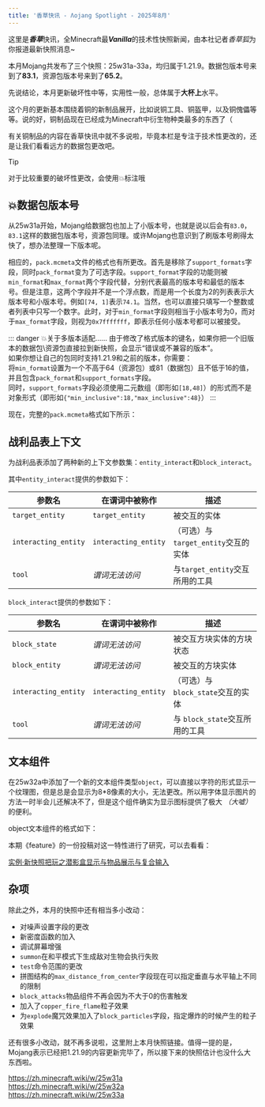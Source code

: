 ```yaml
---
title: '香草快讯 - Λojang Spotlight - 2025年8月'
---
```


<SpotlightHead
    title = "香草快讯 - Λojang Spotlight - 2025年8月"
    authorName = Alumopper
    avatarUrl = '../../_authors/alumopper.jpg'
    :socialLinks="[
        { name: 'BiliBili', url: 'https://space.bilibili.com/280394409' },
        { name: 'GitHub', url: 'https://github.com/Alumopper' }
    ]"
    cover='../_assets/spotlight.jpg'
    type=1
/>

这里是***香草***快讯，全Minecraft最***Vanilla***的技术性快照新闻，由本社记者*香草狐*为你报道最新快照消息~

本月Mojang共发布了三个快照：25w31a-33a，均归属于1.21.9。数据包版本号来到了**83.1**，资源包版本号来到了**65.2**。

先说结论，本月更新破坏性中等，实用性一般，总体属于**大杯上**水平。

这个月的更新基本围绕着铜的新制品展开，比如说铜工具、铜盔甲，以及铜傀儡等等。说的好，铜制品现在已经成为Minecraft中衍生物种类最多的东西了（

有关铜制品的内容在香草快讯中就不多说啦，毕竟本栏是专注于技术性更改的，还是让我们看看远方的数据包更改吧。

<ColorLine />

> [!TIP]
>
> 对于比较重要的破坏性更改，会使用💥标注哦

## 💥数据包版本号

从25w31a开始，Mojang给数据包也加上了小版本号，也就是说以后会有`83.0`，`83.1`这样的数据包版本号，资源包同理。或许Mojang也意识到了刷版本号刷得太快了，想办法整理一下版本呢。

相应的，`pack.mcmeta`文件的格式也有所更改。首先是移除了`support_formats`字段，同时`pack_format`变为了可选字段。`support_format`字段的功能则被`min_format`和`max_format`两个字段代替，分别代表最高的版本号和最低的版本号。但是注意，这两个字段并不是一个浮点数，而是用一个长度为2的列表表示大版本号和小版本号。例如`[74, 1]`表示`74.1`。当然，也可以直接只填写一个整数或者列表中只写一个数字。此时，对于`min_format`字段则相当于小版本号为0，而对于`max_format`字段，则视为`0x7fffffff`，即表示任何小版本号都可以被接受。

::: danger 💥关于多版本适配……
由于修改了格式版本的键名，如果你把一个旧版本的数据包\资源包直接拉到新快照，会显示“错误或不兼容的版本”。  
如果你想让自己的包同时支持1.21.9和之前的版本，你需要：  
将`min_format`设置为一个不高于64（资源包）或81（数据包）且不低于16的值，并且包含`pack_format`和`support_formats`字段。  
同时，`support_formats`字段必须使用二元数组（即形如`[18,48]`）的形式而不是对象形式（即形如`{"min_inclusive":18,"max_inclusive":48}`）
:::

现在，完整的`pack.mcmeta`格式如下所示：

<NBTTree code='
@Desc<"根对象">
data pack {
    @Desc<"存放数据包信息"> pack as data {
        @Desc<"（文本组件）数据包的描述信息。在创建世界的数据包页面，或光标在/datapack list命令列出的数据包名称上悬停时，会显示此描述。">
        description as text;
        @Desc<"数据包兼容的最低版本号，为两个整数组成的数组，依次为主要版本号和次要版本号，必须大于81。">
        min_format as (int|IntArray);
        @Desc<"数据包兼容的最高版本号，为两个整数组成的数组，依次为主要版本号和次要版本号。">
        max_format as (int|IntArray);
    };
    @Desc<"包过滤器，用于指定数据包要忽略的文件。在NBT列表/JSON数组block内被匹配到的任何模式都将形如其不在该数据包中存在。"> filter as data {
        @Desc<"模式列表">
        block as list<data {
            @Desc<"一个正则表达式，表示要滤除文件的命名空间。若省略则匹配所有命名空间。">
            namespace as string;
            @Desc<"一个正则表达式，表示要滤除文件的路径。若省略则匹配所有文件。">
            path as string;
        }>;
    };
    @Desc<"要启用的实验性内容。注意：如果添加了该字段，则该数据包需要在创建新世界的时候添加，否则在更改旧世界的level.dat前无法添加。">
    features as data {
        @Desc<"启用的内容">
        enabled as list<string>;
    };
    @Desc<"指定要覆盖的部分，即应用在“标准”包内容上的子包。其目录是其自己的资源和data目录（存放于包的根目录下）。">
    overlay as data {
        @Desc<"覆盖列表。其顺序很重要，列表中的第一个对象将被首先应用">
        entries as list<data{  
            @Desc<"此叠加数据包生效的最低版本号。格式与NBT复合标签/JSON对象pack中的格式相同">
            min_format as (int|IntArray);
            @Desc<"此叠加数据包生效的最高版本号">
            max_format as (int|IntArray);
            @Desc<"此子包所在的相对路径。">
            directory as string;
        }>;
    }
}
'/>

## 战利品表上下文

为战利品表添加了两种新的上下文参数集：`entity_interact`和`block_interact`。

其中`entity_interact`提供的参数如下：

|参数名|在谓词中被称作|描述|
|-|-|-|
|`target_entity`|`target_entity`|被交互的实体|
|`interacting_entity`|`interacting_entity`|（可选）与`target_entity`交互的实体|
|`tool`| *谓词无法访问* |与`target_entity`交互所用的工具|

`block_interact`提供的参数如下：

|参数名|在谓词中被称作|描述|
|-|-|-|
|`block_state`|*谓词无法访问*|被交互方块实体的方块状态|
|`block_entity`|*谓词无法访问*|被交互的方块实体|
|`interacting_entity`| `interacting_entity` |（可选）与`block_state`交互的实体|
|`tool`| *谓词无法访问* |与 `block_state`交互所用的工具|

## 文本组件

在25w32a中添加了一个新的文本组件类型`object`，可以直接以字符的形式显示一个纹理图，但是总是会显示为8\*8像素的大小，无法更改。所以用字体显示图片的方法一时半会儿还解决不了，但是这个组件确实为显示图标提供了极大 *（大嘘）* 的便利。

object文本组件的格式如下：

<NBTTree code='
data root {
    @Desc<"为object">
    type as string;
    @Desc<"（默认为minecraft:blocks）纹理图集的命名空间ID">
    atlas as string;
    @Desc<"图集中精灵图的命名空间ID。示例：item/porkchop。">
    sprite as string;
}
'/>

本期《feature》的一份投稿对这一特性进行了研究，可以去看看：

[实例·新快照把玩之潜影盒显示与物品展示与复合输入](/feature/archive/202508/4/content.md)

## 杂项

除此之外，本月的快照中还有相当多小改动：

* 对噪声设置字段的更改
* 新密度函数的加入
* 调试屏幕增强
* `summon`在和平模式下生成敌对生物会执行失败
* `test`命令范围的更改
* 拼图结构的`max_distance_from_center`字段现在可以指定垂直与水平轴上不同的限制
* `block_attacks`物品组件不再会因为不大于0的伤害触发
* 加入了`copper_fire_flame`粒子效果
* 为`explode`魔咒效果加入了`block_particles`字段，指定爆炸的时候产生的粒子效果

还有很多小改动，就不再多说啦，这里附上本月快照链接。值得一提的是，Mojang表示已经把1.21.9的内容更新完毕了，所以接下来的快照估计也没什么大东西啦。

<https://zh.minecraft.wiki/w/25w31a>\
<https://zh.minecraft.wiki/w/25w32a>\
<https://zh.minecraft.wiki/w/25w33a>
